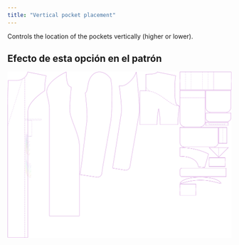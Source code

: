 ```yaml
---
title: "Vertical pocket placement"
---
```


Controls the location of the pockets vertically (higher or lower).

## Efecto de esta opción en el patrón

![This image shows the effect of this option by superimposing several variants that have a different value for this option](carlita_pocketplacementvertical_sample.svg "Effect of this option on the pattern")
